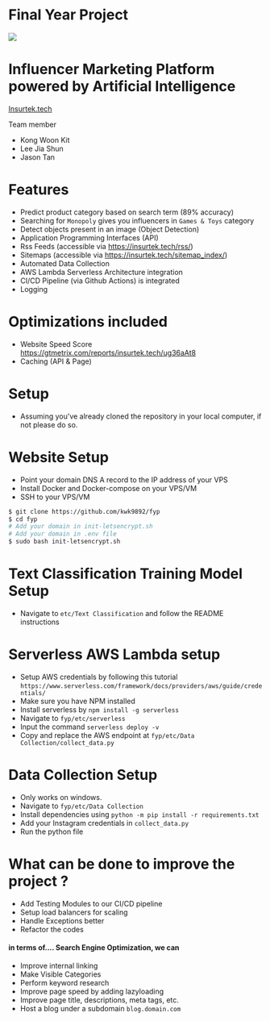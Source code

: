 # Final Year Project

![](https://github.com/kwk9892/fyp/workflows/Django%20Build/badge.svg?branch=master&event=push)

# Influencer Marketing Platform powered by Artificial Intelligence
[Insurtek.tech](https://insurtek.tech)

Team member
- Kong Woon Kit
- Lee Jia Shun
- Jason Tan

# Features
  - Predict product category based on search term (89% accuracy)
  - Searching for ```Monopoly``` gives you influencers in ```Games & Toys``` category
  - Detect objects present in an image (Object Detection)
  - Application Programming Interfaces (API)
  - Rss Feeds (accessible via https://insurtek.tech/rss/)
  - Sitemaps (accessible via https://insurtek.tech/sitemap_index/)
  - Automated Data Collection
  - AWS Lambda Serverless Architecture integration
  - CI/CD Pipeline (via Github Actions) is integrated
  - Logging

# Optimizations included
  - Website Speed Score https://gtmetrix.com/reports/insurtek.tech/ug36aAt8
  - Caching (API & Page)

# Setup
  - Assuming you've already cloned the repository in your local computer, if not please do so.

# Website Setup
  - Point your domain DNS A record to the IP address of your VPS
  - Install Docker and Docker-compose on your VPS/VM
  - SSH to your VPS/VM
  ```sh
  $ git clone https://github.com/kwk9892/fyp
  $ cd fyp
  # Add your domain in init-letsencrypt.sh
  # Add your domain in .env file
  $ sudo bash init-letsencrypt.sh
  ```

# Text Classification Training Model Setup
  - Navigate to ```etc/Text Classification``` and follow the README instructions

# Serverless AWS Lambda setup
  - Setup AWS credentials by following this tutorial ```https://www.serverless.com/framework/docs/providers/aws/guide/credentials/```
  - Make sure you have NPM installed
  - Install serverless by ```npm install -g serverless```
  - Navigate to ```fyp/etc/serverless```
  - Input the command ```serverless deploy -v```
  - Copy and replace the AWS endpoint at ```fyp/etc/Data Collection/collect_data.py``` 

# Data Collection Setup
  - Only works on windows.
  - Navigate to ```fyp/etc/Data Collection```
  - Install dependencies using ```python -m pip install -r requirements.txt```
  - Add your Instagram credentials in ```collect_data.py```
  - Run the python file

# What can be done to improve the project ?
- Add Testing Modules to our CI/CD pipeline
- Setup load balancers for scaling
- Handle Exceptions better
- Refactor the codes

#### in terms of.... Search Engine Optimization, we can
- Improve internal linking
- Make Visible Categories
- Perform keyword research
- Improve page speed by adding lazyloading
- Improve page title, descriptions, meta tags, etc.
- Host a blog under a subdomain ```blog.domain.com```


























